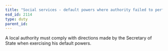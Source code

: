 ```yaml
---
title: "Social services - default powers where authority failed to perform functions"
esd_id: 2114
type: duty
parent_id:  
---
```


A local authority must comply with directions made by the Secretary of State when exercising his default powers.

